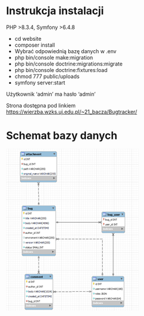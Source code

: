 # Instrukcja instalacji

PHP >8.3.4, Symfony >6.4.8
 
* cd website
*	composer install
*	Wybrać odpowiednią bazę danych w .env
*	php bin/console make:migration
*	php bin/console doctrine:migrations:migrate
*	php bin/console doctrine:fixtures:load
*	chmod 777 public/uploads
*	symfony server:start

Użytkownik ‘admin’ ma hasło ‘admin’

Strona dostępna pod linkiem https://wierzba.wzks.uj.edu.pl/~21_bacza/Bugtracker/

# Schemat bazy danych
![alt text](public/img/schemat.png)
